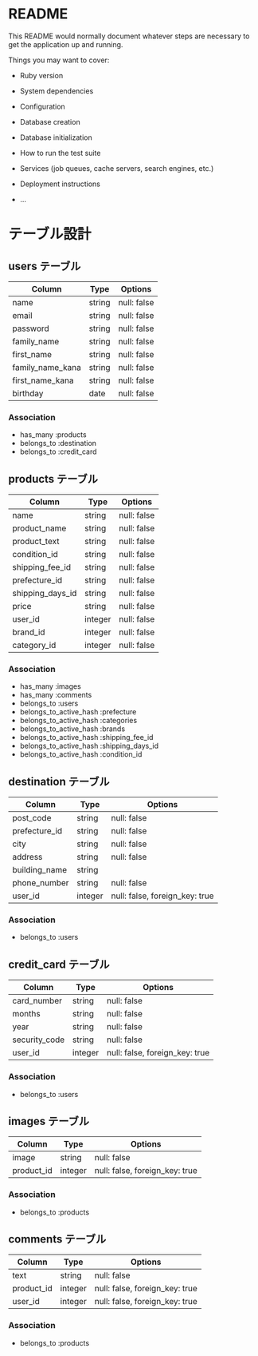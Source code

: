 # README

This README would normally document whatever steps are necessary to get the
application up and running.

Things you may want to cover:

* Ruby version

* System dependencies

* Configuration

* Database creation

* Database initialization

* How to run the test suite

* Services (job queues, cache servers, search engines, etc.)

* Deployment instructions

* ...

# テーブル設計

## users テーブル

| Column               | Type   | Options     |
| -------------------- | ------ | ----------- |
| name                 | string | null: false |
| email                | string | null: false |
| password             | string | null: false |
| family_name          | string | null: false |
| first_name           | string | null: false |
| family_name_kana     | string | null: false |
| first_name_kana      | string | null: false |
| birthday             | date   | null: false |

### Association

- has_many :products
- belongs_to :destination
- belongs_to :credit_card


## products テーブル

| Column             | Type   | Options     |
| ------------------ | ------ | ----------- |
| name               | string | null: false |
| product_name       | string | null: false |
| product_text       | string | null: false |
| condition_id       | string | null: false |
| shipping_fee_id    | string | null: false |
| prefecture_id      | string | null: false |
| shipping_days_id   | string | null: false |
| price              | string | null: false |
| user_id            | integer | null: false |
| brand_id           | integer | null: false |
| category_id        | integer | null: false |

### Association

- has_many :images
- has_many :comments
- belongs_to :users
- belongs_to_active_hash :prefecture
- belongs_to_active_hash :categories
- belongs_to_active_hash :brands
- belongs_to_active_hash :shipping_fee_id
- belongs_to_active_hash :shipping_days_id
- belongs_to_active_hash :condition_id

## destination テーブル

| Column             | Type    | Options     |
| ------------------ | ------- | ----------- |
| post_code          | string  | null: false |
| prefecture_id      | string  | null: false |
| city               | string  | null: false |
| address            | string  | null: false |
| building_name      | string  |             |
| phone_number       | string  | null: false |
| user_id            | integer | null: false, foreign_key: true |

### Association

- belongs_to :users

## credit_card テーブル

| Column            | Type       | Options                        |
| ----------------- | ---------- | ------------------------------ |
| card_number       | string  | null: false |
| months            | string  | null: false |
| year              | string  | null: false |
| security_code     | string  | null: false |
| user_id           | integer | null: false, foreign_key: true |

### Association

- belongs_to :users

## images テーブル

| Column          | Type   | Options     |
| --------------- | ------ | ----------- |
| image           | string | null: false |
| product_id      | integer | null: false, foreign_key: true |

### Association

- belongs_to :products

## comments テーブル

| Column          | Type   | Options     |
| --------------- | ------ | ----------- |
| text         | string | null: false |
| product_id   | integer | null: false, foreign_key: true |
| user_id      | integer | null: false, foreign_key: true |

### Association

- belongs_to :products
